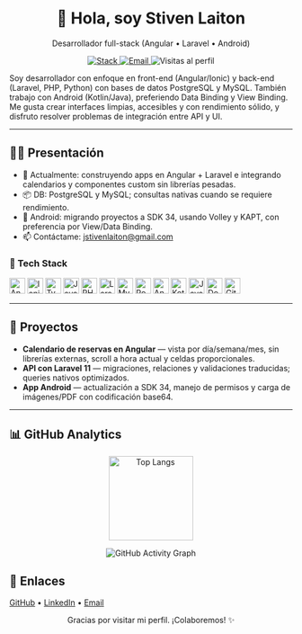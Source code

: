 <h1 align="center">👋 Hola, soy Stiven Laiton</h1>
<p align="center">
  Desarrollador full-stack (Angular • Laravel • Android)
</p>

<!-- BADGES RÁPIDOS -->
<p align="center">
  <a href="https://github.com/slaiton?tab=repositories">
    <img src="https://img.shields.io/badge/Code-Angular%20%7C%20Laravel%20%7C%20Android-0A0A0A?logo=visualstudiocode&logoColor=white" alt="Stack">
  </a>
  <a href="mailto:jstivenlaiton@gmail.com">
    <img src="https://img.shields.io/badge/Contacto-Email-informational" alt="Email">
  </a>
  <img src="https://komarev.com/ghpvc/?username=TU-USUARIO&style=flat&label=Visitas" alt="Visitas al perfil">
</p>

<!-- DESCRIPCIÓN INICIAL -->
<p>
  Soy desarrollador con enfoque en front-end (Angular/Ionic) y back-end (Laravel, PHP, Python) con bases de datos PostgreSQL y MySQL.
  También trabajo con Android (Kotlin/Java), preferiendo Data Binding y View Binding. Me gusta crear interfaces limpias,
  accesibles y con rendimiento sólido, y disfruto resolver problemas de integración entre API y UI.
</p>

<hr/>

<!-- PRESENTACIÓN PERSONAL -->
<h2>🙋‍♂️ Presentación</h2>
<ul>
  <li>🔭 Actualmente: construyendo apps en Angular + Laravel e integrando calendarios y componentes custom sin librerías pesadas.</li>
  <li>📦 DB: PostgreSQL y MySQL; consultas nativas cuando se requiere rendimiento.</li>
  <li>📱 Android: migrando proyectos a SDK 34, usando Volley y KAPT, con preferencia por View/Data Binding.</li>
  <li>📫 Contáctame: <a href="mailto:jstivenlaiton@gmail.com">jstivenlaiton@gmail.com</a></li>
</ul>

<!-- TECH STACK (ICONOS) -->
<h3>🧰 Tech Stack</h3>
<p>
  <!-- Ajusta según corresponda -->
  <img height="28" src="https://cdn.jsdelivr.net/gh/devicons/devicon/icons/angularjs/angularjs-original.svg" alt="Angular"/>
  <img height="28" src="https://cdn.jsdelivr.net/gh/devicons/devicon/icons/ionic/ionic-original.svg" alt="Ionic"/>
  <img height="28" src="https://cdn.jsdelivr.net/gh/devicons/devicon/icons/typescript/typescript-original.svg" alt="TypeScript"/>
  <img height="28" src="https://cdn.jsdelivr.net/gh/devicons/devicon/icons/javascript/javascript-original.svg" alt="JavaScript"/>
  <img height="28" src="https://cdn.jsdelivr.net/gh/devicons/devicon/icons/php/php-original.svg" alt="PHP"/>
  <img height="28" src="https://upload.wikimedia.org/wikipedia/commons/9/9a/Laravel.svg" alt="Laravel"/>
  <img height="28" src="https://cdn.jsdelivr.net/gh/devicons/devicon/icons/mysql/mysql-original.svg" alt="MySQL"/>
  <img height="28" src="https://cdn.jsdelivr.net/gh/devicons/devicon/icons/postgresql/postgresql-original.svg" alt="PostgreSQL"/>
  <img height="28" src="https://cdn.jsdelivr.net/gh/devicons/devicon/icons/android/android-original.svg" alt="Android"/>
  <img height="28" src="https://cdn.jsdelivr.net/gh/devicons/devicon/icons/kotlin/kotlin-original.svg" alt="Kotlin"/>
  <img height="28" src="https://cdn.jsdelivr.net/gh/devicons/devicon/icons/java/java-original.svg" alt="Java"/>
  <img height="28" src="https://cdn.jsdelivr.net/gh/devicons/devicon/icons/docker/docker-original.svg" alt="Docker"/>
  <img height="28" src="https://cdn.jsdelivr.net/gh/devicons/devicon/icons/git/git-original.svg" alt="Git"/>
</p>

<hr/>

<!-- PROYECTOS DESTACADOS (OPCIONAL) -->
<h2>🚀 Proyectos</h2>
<ul>
  <li><strong>Calendario de reservas en Angular</strong> — vista por día/semana/mes, sin librerías externas, scroll a hora actual y celdas proporcionales.</li>
  <li><strong>API con Laravel 11</strong> — migraciones, relaciones y validaciones traducidas; queries nativos optimizados.</li>
  <li><strong>App Android</strong> — actualización a SDK 34, manejo de permisos y carga de imágenes/PDF con codificación base64.</li>
</ul>

<hr/>

<!-- GITHUB ANALYTICS -->
<h2>📊 GitHub Analytics</h2>

<!-- GitHub Stats -->
<p align="center">
  <!--
  <img 
    src="https://github-readme-stats.vercel.app/api?username=slaiton&show_icons=true&theme=radical&count_private=true" 
    alt="Estadísticas de GitHub" height="150"/> -->
  <img 
    src="https://github-readme-stats.vercel.app/api/top-langs/?username=slaiton&layout=compact&langs_count=8" 
    alt="Top Langs" height="150" />
</p>

<!-- <p align="center">
  <img 
    src="https://activity-graph.herokuapp.com/graph?username=slaiton&theme=react-dark&custom_title=Mi+Actividad+de+GitHub" 
    alt="Gráfica de actividad de GitHub"/>
</p> -->


<!-- Activity Graph -->
<p align="center">
  <img 
    src="https://github-readme-activity-graph.vercel.app/graph?username=slaiton&hide_border=true" 
    alt="GitHub Activity Graph" />
</p>

<!-- CONTACTO / ENLACES -->
<h2>🔗 Enlaces</h2>
<p>
  <a href="https://github.com/slaiton">GitHub</a> •
  <a href="https://www.linkedin.com/in/stiven-laiton-3020a615a/">LinkedIn</a> •
  <a href="mailto:jstivenlaiton@gmail.com">Email</a>
</p>

<!-- FOOTER -->
<p align="center">
  Gracias por visitar mi perfil. ¡Colaboremos! ✨
</p>
